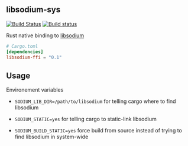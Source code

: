## libsodium-sys

[![Build Status](https://travis-ci.org/zonyitoo/libsodium-sys.svg)](https://travis-ci.org/zonyitoo/libsodium-sys)
[![Build status](https://ci.appveyor.com/api/projects/status/em09bc2uktyvnf3h?svg=true)](https://ci.appveyor.com/project/zonyitoo/libsodium-ffi)

Rust native binding to [libsodium](https://github.com/jedisct1/libsodium)

```toml
# Cargo.toml
[dependencies]
libsodium-ffi = "0.1"
```

## Usage

Environement variables

- `SODIUM_LIB_DIR=/path/to/libsodium` for telling cargo where to find libsodium

- `SODIUM_STATIC=yes` for telling cargo to static-link libsodium

- `SODIUM_BUILD_STATIC=yes` force build from source instead of trying to find libsodium in system-wide
